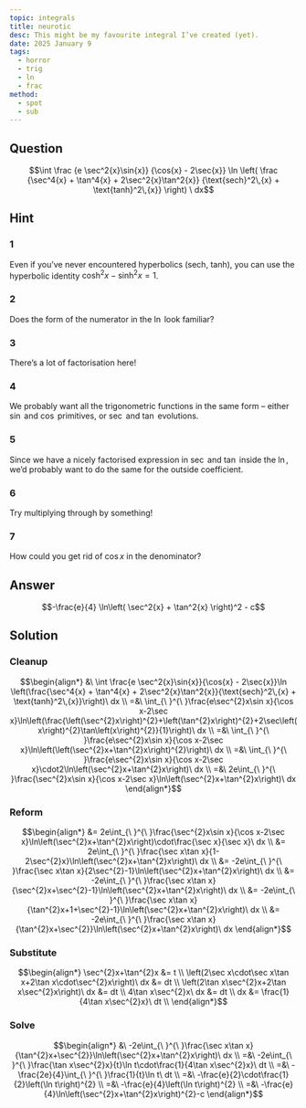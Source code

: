 ```yaml
---
topic: integrals
title: neurotic
desc: This might be my favourite integral I’ve created (yet).
date: 2025 January 9
tags:
  - horror
  - trig
  - ln
  - frac
method:
  - spot
  - sub
---
```



## Question
```math
\int
  \frac
    {e \sec^2{x}\sin{x}}
    {\cos{x} - 2\sec{x}}
  \ln \left(
    \frac
      {\sec^4{x} + \tan^4{x} + 2\sec^2{x}\tan^2{x}}
      {\text{sech}^2\,{x} + \text{tanh}^2\,{x}}
  \right)
\ dx
```


## Hint

### 1
Even if you’ve never encountered hyperbolics ($\text{sech}$, $\text{tanh}$), you can use the hyperbolic identity $\cosh^2{x} - \sinh^2{x} = 1$.

### 2
Does the form of the numerator in the $\ln$ look familiar?

### 3
There’s a lot of factorisation here!

### 4
We probably want all the trigonometric functions in the same form – either $\sin$ and $\cos$ primitives, or $\sec$ and $\tan$ evolutions.

### 5
Since we have a nicely factorised expression in $\sec$ and $\tan$ inside the $\ln$, we’d probably want to do the same for the outside coefficient.

### 6
Try multiplying through by something!

### 7
How could you get rid of $\cos{x}$ in the denominator?


## Answer
```math
-\frac{e}{4} \ln\left(
  \sec^2{x} + \tan^2{x}
\right)^2 - c
```


## Solution

### Cleanup
```math
\begin{align*}
  &\ \int \frac{e \sec^2{x}\sin{x}}{\cos{x} - 2\sec{x}}\ln \left(\frac{\sec^4{x} + \tan^4{x} + 2\sec^2{x}\tan^2{x}}{\text{sech}^2\,{x} + \text{tanh}^2\,{x}}\right)\ dx
  \\ =&\ \int_{\ }^{\ }\frac{e\sec^{2}x\sin x}{\cos x-2\sec x}\ln\left(\frac{\left(\sec^{2}x\right)^{2}+\left(\tan^{2}x\right)^{2}+2\sec\left(x\right)^{2}\tan\left(x\right)^{2}}{1}\right)\ dx
  \\ =&\ \int_{\ }^{\ }\frac{e\sec^{2}x\sin x}{\cos x-2\sec x}\ln\left(\left(\sec^{2}x+\tan^{2}x\right)^{2}\right)\ dx
  \\ =&\ \int_{\ }^{\ }\frac{e\sec^{2}x\sin x}{\cos x-2\sec x}\cdot2\ln\left(\sec^{2}x+\tan^{2}x\right)\ dx
  \\ =&\ 2e\int_{\ }^{\ }\frac{\sec^{2}x\sin x}{\cos x-2\sec x}\ln\left(\sec^{2}x+\tan^{2}x\right)\ dx
\end{align*}
```

### Reform
```math
\begin{align*}
  &= 2e\int_{\ }^{\ }\frac{\sec^{2}x\sin x}{\cos x-2\sec x}\ln\left(\sec^{2}x+\tan^{2}x\right)\cdot\frac{\sec x}{\sec x}\ dx
  \\ &= 2e\int_{\ }^{\ }\frac{\sec x\tan x}{1-2\sec^{2}x}\ln\left(\sec^{2}x+\tan^{2}x\right)\ dx
  \\ &= -2e\int_{\ }^{\ }\frac{\sec x\tan x}{2\sec^{2}-1}\ln\left(\sec^{2}x+\tan^{2}x\right)\ dx
  \\ &= -2e\int_{\ }^{\ }\frac{\sec x\tan x}{\sec^{2}x+\sec^{2}-1}\ln\left(\sec^{2}x+\tan^{2}x\right)\ dx
  \\ &= -2e\int_{\ }^{\ }\frac{\sec x\tan x}{\tan^{2}x+1+\sec^{2}-1}\ln\left(\sec^{2}x+\tan^{2}x\right)\ dx
  \\ &= -2e\int_{\ }^{\ }\frac{\sec x\tan x}{\tan^{2}x+\sec^{2}}\ln\left(\sec^{2}x+\tan^{2}x\right)\ dx
\end{align*}
```

### Substitute
```math
\begin{align*}
  \sec^{2}x+\tan^{2}x &= t
  \\ \left(2\sec x\cdot\sec x\tan x+2\tan x\cdot\sec^{2}x\right)\ dx &= dt
  \\ \left(2\tan x\sec^{2}x+2\tan x\sec^{2}x\right)\ dx &= dt
  \\ 4\tan x\sec^{2}x\ dx &= dt
  \\ dx &= \frac{1}{4\tan x\sec^{2}x}\ dt
  \\ 
\end{align*}
```

### Solve
```math
\begin{align*}
  &\ -2e\int_{\ }^{\ }\frac{\sec x\tan x}{\tan^{2}x+\sec^{2}}\ln\left(\sec^{2}x+\tan^{2}x\right)\ dx
  \\ =&\ -2e\int_{\ }^{\ }\frac{\tan x\sec^{2}x}{t}\ln t\cdot\frac{1}{4\tan x\sec^{2}x}\ dt
  \\ =&\ -\frac{2e}{4}\int_{\ }^{\ }\frac{1}{t}\ln t\ dt
  \\ =&\ -\frac{e}{2}\cdot\frac{1}{2}\left(\ln t\right)^{2}
  \\ =&\ -\frac{e}{4}\left(\ln t\right)^{2}
  \\ =&\ -\frac{e}{4}\ln\left(\sec^{2}x+\tan^{2}x\right)^{2}-c
\end{align*}
```

